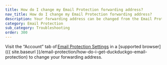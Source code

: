 ```yaml
---
title: How do I change my Email Protection forwarding address?
nav_title: How do I change my Email Protection forwarding address?
description: Your forwarding address can be changed from the Email Protection Settings “Account” tab in a supported browser.
category: Email Protection
sub_category: Troubleshooting
order: 300
---
```


Visit the “Account” tab of [Email Protection Settings](https://duckduckgo.com/email/settings/account) in a [supported browser]({{ site.baseurl }}/email-protection/how-do-i-get-duckduckgo-email-protection) to change your forwarding address.
